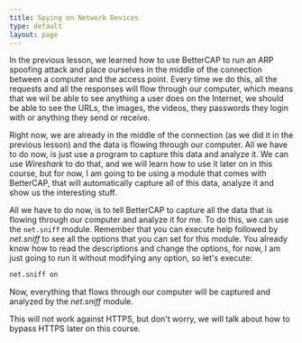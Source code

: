 ```yaml
---
title: Spying on Network Devices
type: default
layout: page
---
```


In the previous lesson, we learned how to use BetterCAP to run an ARP spoofing
attack and place ourselves in the middle of the connection between a computer
and the access point. Every time we do this, all the requests and all the
responses will flow through our computer, which means that we wil be able to see
anything a user does on the Internet, we should be able to see the URLs, the
images, the videos, they passwords they login with or anything they send or
receive.

Right now, we are already in the middle of the connection (as we did it in the
previous lesson) and the data is flowing through our computer. All we have to
do now, is just use a program to capture this data and analyze it. We can use
_Wireshark_ to do that, and we will learn how to use it later on in this course,
but for now, I am going to be using a module that comes with BetterCAP, that
will automatically capture all of this data, analyze it and show us the
interesting stuff.

All we have to do now, is to tell BetterCAP to capture all the data that is
flowing through our computer and analyze it for me. To do this, we can use the
`net.sniff` module. Remember that you can execute help followed by _net.sniff_
to see all the options that you can set for this module. You already know how to
read the descriptions and change the options, for now, I am just going to run it
without modifying any option, so let's execute:

```bash
net.sniff on
```

Now, everything that flows through our computer will be captured and analyzed by
the _net.sniff_ module.

This will not work against HTTPS, but don't worry, we will talk about how to
bypass HTTPS later on this course.
